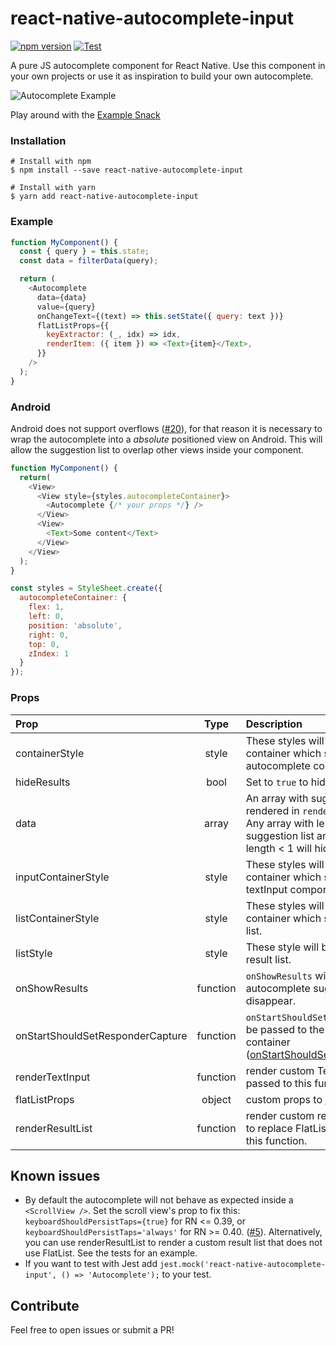 # react-native-autocomplete-input
[![npm version](https://badge.fury.io/js/react-native-autocomplete-input.svg)](https://badge.fury.io/js/react-native-autocomplete-input)
[![Test](https://github.com/mrlaessig/react-native-autocomplete-input/actions/workflows/test.yml/badge.svg)](https://github.com/mrlaessig/react-native-autocomplete-input/actions/workflows/test.yml)

A pure JS autocomplete component for React Native. Use this component in your own projects or use it as inspiration to build your own autocomplete.

![Autocomplete Example](https://raw.githubusercontent.com/mrlaessig/react-native-autocomplete-input/master/example.gif)

Play around with the [Example Snack](https://byteburgers.com/autocomplete)

### Installation

```shell
# Install with npm
$ npm install --save react-native-autocomplete-input

# Install with yarn
$ yarn add react-native-autocomplete-input
```

### Example

```javascript
function MyComponent() {
  const { query } = this.state;
  const data = filterData(query);

  return (
    <Autocomplete
      data={data}
      value={query}
      onChangeText={(text) => this.setState({ query: text })}
      flatListProps={{
        keyExtractor: (_, idx) => idx,
        renderItem: ({ item }) => <Text>{item}</Text>,
      }}
    />
  );
}
```

### Android
Android does not support overflows ([#20](https://github.com/mrlaessig/react-native-autocomplete-input/issues/20)), for that reason it is necessary to wrap the autocomplete into a *absolute* positioned view on Android. This will  allow the suggestion list to overlap other views inside your component.

```javascript
function MyComponent() {
  return(
    <View>
      <View style={styles.autocompleteContainer}>
        <Autocomplete {/* your props */} />
      </View>
      <View>
        <Text>Some content</Text>
      </View>
    </View>
  );
}

const styles = StyleSheet.create({
  autocompleteContainer: {
    flex: 1,
    left: 0,
    position: 'absolute',
    right: 0,
    top: 0,
    zIndex: 1
  }
});

```

### Props
| Prop | Type | Description |
| :------------ |:---------------:| :-----|
| containerStyle | style | These styles will be applied to the container which surrounds the autocomplete component. |
| hideResults | bool | Set to `true` to hide the suggestion list.
| data | array | An array with suggestion items to be rendered in `renderItem({ item, i })`. Any array with length > 0 will open the suggestion list and any array with length < 1 will hide the list. |
| inputContainerStyle | style | These styles will be applied to the container which surrounds the textInput component. |
| listContainerStyle | style | These styles will be applied to the container which surrounds the result list. |
| listStyle | style | These style will be applied to the result list. |
| onShowResults | function | `onShowResults` will be called when the autocomplete suggestions appear or disappear. |
| onStartShouldSetResponderCapture | function | `onStartShouldSetResponderCapture` will be passed to the result list view container ([onStartShouldSetResponderCapture](https://reactnative.dev/docs/gesture-responder-system#capture-shouldset-handlers)). |
| renderTextInput | function | render custom TextInput. All props passed to this function. |
| flatListProps | object | custom props to [FlatList](https://reactnative.dev/docs/flatlist). |
| renderResultList | function | render custom result list. Can be used to replace FlatList. All props passed to this function. |

## Known issues
* By default the autocomplete will not behave as expected inside a `<ScrollView />`. Set the scroll view's prop to fix this: `keyboardShouldPersistTaps={true}` for RN <= 0.39, or `keyboardShouldPersistTaps='always'` for RN >= 0.40. ([#5](https://github.com/mrlaessig/react-native-autocomplete-input/issues/5)). Alternatively, you can use renderResultList to render a custom result list that does not use FlatList. See the tests for an example.
* If you want to test with Jest add ```jest.mock('react-native-autocomplete-input', () => 'Autocomplete');``` to your test.

## Contribute
Feel free to open issues or submit a PR!
